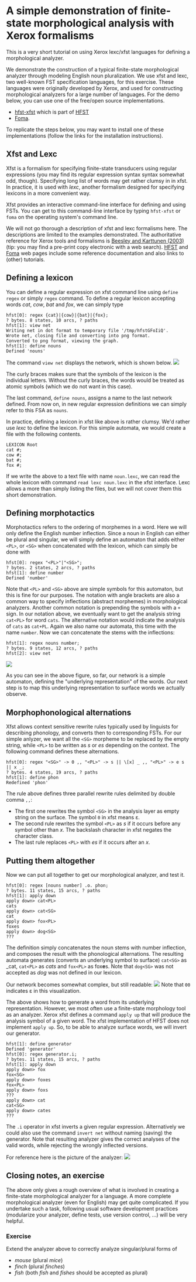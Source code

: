 # A simple demonstration of finite-state morphological analysis with Xerox formalisms

This is a very short tutorial on using Xerox lexc/xfst languages
for defining a morphological analyzer.

We demonstrate the construction of
a typical finite-state morphological analyzer
through modeling English noun pluralization.
We use xfst and lexc, two well-known FST specification languages,
for this exercise.
These languages were originally developed by Xerox,
and used for constructing morphological analyzers for
a large number of languages.
For the demo below,
you can use one of the free/open source implementations.

- [hfst-xfst](https://github.com/hfst/hfst/wiki/HfstXfst)
which is part of [HFST](https://hfst.github.io/)
- [Foma](https://fomafst.github.io/).

To replicate the steps below, you may want to install one of these
implementations (follow the links for the installation instructions).

## Xfst and Lexc

Xfst is a formalism for specifying finite-state transducers
using regular expressions
(you may find its regular expression syntax syntax somewhat odd, though).
Specifying long list of words may get rather clumsy in in xfst.
In practice, it is used with _lexc_, another formalism designed for
specifying lexicons in a more convenient way.

Xfst provides an interactive command-line interface for defining and
using FSTs. You can get to this command-line interface by typing
`hfst-xfst` or `foma` on the operating system's command line.

We will not go thorough a description of xfst and lexc  formalisms here.
The descriptions are limited to the examples demonstrated.
The authoritative reference for Xerox tools and formalisms is
[Beesley and Karttunen (2003)](https://www.press.uchicago.edu/ucp/books/book/distributed/F/bo3613750.html)
(tip: you may find a pre-print copy electronic with a web search).
[HFST](https://hfst.github.io/) and [Foma](https://fomafst.github.io/)
web pages include some reference documentation and also links
to (other) tutorials.

## Defining a lexicon

You can define a regular expression on xfst command line using
`define regex` or simply `regex` command.
To define a regular lexicon accepting words
_cat_, _cow_, _bat_ and _fox_,
we can simply type

```
hfst[0]: regex {cat}|{cow}|{bat}|{fox};
? bytes. 8 states, 10 arcs, ? paths
hfst[1]: view net
Writing net in dot format to temporary file '/tmp/hfstGFoIiQ'.
Wrote net, closing file and converting into png format.
Converted to png format, viewing the graph.
hfst[1]: define nouns
Defined 'nouns'
```
The command `view net` displays the network, which is shown below.
![](lexicon.svg)

The curly braces makes sure that the symbols of the lexicon
is the individual letters. Without the curly braces, the words would
be treated as atomic symbols (which we do not want in this case).

The last command, `define nouns`, assigns a name to the last network defined.
From now on, in new regular expression definitions we can 
simply refer to this FSA as `nouns`.

In practice, defining a lexicon in xfst like above is rather clumsy.
We'd rather use _lexc_ to define the lexicon.
For this simple automata, we would create a file with the following contents.
```
LEXICON Root
cat #;
cow #;
bat #;
fox #;
```
If we write the above to a text file with name `noun.lexc`,
we can read the whole lexicon with command `read lexc noun.lexc`
in the xfst interface.
Lexc allows a more than simply listing the files,
but we will not cover them this short demonstration.

## Defining morphotactics

Morphotactics refers to the ordering of morphemes in a word.
Here we will only define the English number inflection.
Since a noun in English can either be plural and singular,
we will simply define an automaton that adds either `<PL>`,
or `<SG>` when concatenated with the lexicon,
which can simply be done with

```
hfst[0]: regex "<PL>"|"<SG>";
? bytes. 2 states, 2 arcs, ? paths
hfst[1]: define number
Defined 'number'
```
Note that `<PL>` and `<SG>` above are simple symbols for this automaton,
but this is fine for our purposes. The notation with angle brackets
are also a common way to specify inflections (abstract morphemes)
in morphological analyzers. Another common notation is prepending
the symbols with a `+` sign. In our notation above, we eventually want 
to get the analysis string `cat<PL>` for word `cats`.
The alternative notation would indicate the analysis of `cats` as `cat+PL`.
Again we also name our automata, this time with the name `number`.
Now we can concatenate the stems with the inflections:
```
hfst[1]: regex nouns number;
? bytes. 9 states, 12 arcs, ? paths
hfst[2]: view net
```
![](lexicon+infl.svg)

As you can see in the above figure, so far, our network is a simple automaton,
defining the "underlying representation" of the words.
Our next step is to map this underlying representation to surface
words we actually observe.

## Morphophonological alternations

Xfst allows context sensitive rewrite rules typically used by
linguists for describing phonology,
and converts then to corresponding FSTs. 
For our simple anlyzer, we want all the `<SG>` morpheme to be replaced
by the empty string, while `<PL>` to be written as _s_ or _es_
depending on the context.
The following command defines these alternations.
```
hfst[0]: regex "<SG>" -> 0 ,, "<PL>" -> s || \[x] _ ,, "<PL>" -> e s || x _;
? bytes. 4 states, 19 arcs, ? paths
hfst[1]: define phon
Redefined 'phon'
```

The rule above defines three parallel rewrite rules delimited by
double comma `,,`:
- The first one rewrites the symbol `<SG>` in the analysis layer as
    empty string on the surface. The symbol `0` in xfst means ε.
- The second rule rewrites the symbol `<PL>` as _s_ if it occurs
    before  any symbol other than _x_. The backslash character in xfst
    negates the character class.
- The last rule replaces `<PL>` with _es_ if it occurs after an _x_.

## Putting them altogether

Now we can put all together to get our morphological analyzer, and test it.
```
hfst[0]: regex [nouns number] .o. phon;
? bytes. 11 states, 15 arcs, ? paths
hfst[1]: apply down
apply down> cat<PL>
cats
apply down> cat<SG>
cat
apply down> fox<PL>
foxes
apply down> dog<SG>
???
```
The definition simply concatenates the noun stems with number
inflection, and composes the result with the phonological
alternations. The resulting automata generates (converts an underlying
symbol to surface)  `cat<SG>` as _cat, `cat<PL>` as _cats_ and
`fox<PL>` as fox**e**s. Note that `dog<SG>` was not accepted as _dog_
was not defined in our lexicon.

Our network becomes somewhat complex, but still readable:
![](generator.svg)
Note that `00` indicates ε in this visualization.

The above shows how to generate a word from its underlying
representation. However, we most often use a finite-state morphology
tool as an analyzer. Xerox xfst defines a command `apply up` that will
produce the analysis symbol of a given word. The xfst implementation
of HFST does not implement `apply up`. So, to be able to analyze
surface words, we will invert our generator.
```
hfst[1]: define generator
Defined 'generator'
hfst[0]: regex generator.i;
? bytes. 11 states, 15 arcs, ? paths
hfst[1]: apply down
apply down> fox
fox<SG>
apply down> foxes
fox<PL>
apply down> foxs
???
apply down> cat
cat<SG>
apply down> cates
???
```
The `.i` operator in xfst inverts a given regular expression.
Alternatively we could also use the command `invert net` without
naming (saving) the generator. Note that resulting analyzer gives the
correct analyses of the valid words, while rejecting the wrongly
inflected versions.

For reference here is the picture of the analyzer:
![](analyzer.svg)

## Closing notes, an exercise

The above only gives a rough overview of what is involved in creating
a finite-state morphological analyzer for a language.
A more complete morphological analyzer (even for English) may get
quite complicated.
If you undertake such a task, following usual software development
practices
(modularize your analyzer, define tests, use version control, ...)
will be very helpful.

### Exercise

Extend the analyzer above to correctly analyze singular/plural forms of 

- _mouse_ (plural _mice_)
- _finch_ (plural _finches_)
- _fish_ (both _fish_ and _fishes_ should be accepted as plural)

